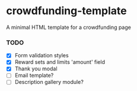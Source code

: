 # crowdfunding-template
A minimal HTML template for a crowdfunding page

### TODO
- [x] Form validation styles
- [x] Reward sets and limits 'amount' field
- [x] Thank you modal
- [ ] Email template?
- [ ] Description gallery module?